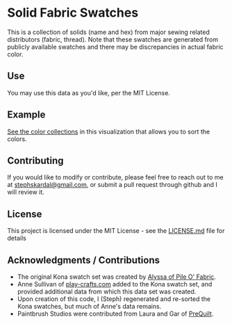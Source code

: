 # Solid Fabric Swatches

This is a collection of solids (name and hex) from major sewing related distributors (fabric, thread). Note that these swatches are generated from publicly available swatches and there may be discrepancies in actual fabric color.

## Use

You may use this data as you'd like, per the MIT License.

## Example

[See the color collections](https://www.stephskardalquilts.com/solids-library-now-on-github/) in this visualization that allows you to sort the colors.

## Contributing

If you would like to modify or contribute, please feel free to reach out to me at [stephskardal@gmail.com](mailto:stephskardal@gmail.com), or submit a pull request through github and I will review it.

## License

This project is licensed under the MIT License - see the [LICENSE.md](LICENSE.md) file for details

## Acknowledgments / Contributions

* The original Kona swatch set was created by [Alyssa of Pile O' Fabric](https://pileofabric.com/blogs/modern-quilting/15173769-kona-illustrator-swatches-install-tutorial).
* Anne Sullivan of [play-crafts.com](http://www.play-crafts.com/blog/tools/) added to the Kona swatch set, and provided additional data from which this data set was created.
* Upon creation of this code, I (Steph) regenerated and re-sorted the Kona swatches, but much of Anne's data remains.
* Paintbrush Studios were contributed from Laura and Gar of [PreQuilt](https://app.prequilt.com/).
